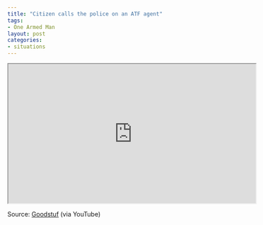 ```yaml
---
title: "Citizen calls the police on an ATF agent"
tags:
- One Armed Man
layout: post
categories:
- situations
---
```


<iframe width="560" height="315" src="https://www.youtube.com/embed/gb1MVFDy_tw?si=--2RdILzAXUbTsQg" title="ATF Agent tased, arrested at gunpoint by Columbus Police - new bodycam footage"></iframe>

Source: [Goodstuf](https://youtu.be/gb1MVFDy_tw?si=EeQJn4yfm9p8D2DF) (via YouTube)
